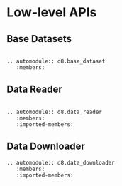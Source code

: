 # Low-level APIs

## Base Datasets

```eval_rst

.. automodule:: d8.base_dataset
   :members:

```


## Data Reader

```eval_rst

.. automodule:: d8.data_reader
   :members:
   :imported-members:

```

## Data Downloader

```
.. automodule:: d8.data_downloader
   :members:
   :imported-members:

```
